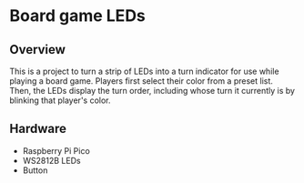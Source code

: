 # Board game LEDs

## Overview

This is a project to turn a strip of LEDs into a turn indicator for use while playing a board game.
Players first select their color from a preset list. Then, the LEDs display the turn order,
including whose turn it currently is by blinking that player's color.

## Hardware

- Raspberry Pi Pico
- WS2812B LEDs
- Button
